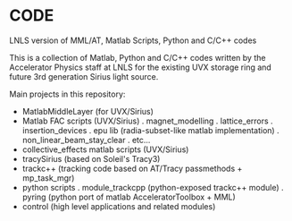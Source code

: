 CODE
====

LNLS version of MML/AT, Matlab Scripts, Python and C/C++ codes

This is a collection of Matlab, Python and C/C++ codes written by the Accelerator Physics staff at LNLS for
the existing UVX storage ring and future 3rd generation Sirius light source.

Main projects in this repository:

- MatlabMiddleLayer (for UVX/Sirius)
- Matlab FAC scripts (UVX/Sirius)
    . magnet_modelling
    . lattice_errors
    . insertion_devices
    . epu lib (radia-subset-like matlab implementation)
    . non_linear_beam_stay_clear
    . etc...
- collective_effects matlab scripts (UVX/Sirius)
- tracySirius (based on Soleil's Tracy3)
- trackc++ (tracking code based on AT/Tracy passmethods + mp_task_mgr)
- python scripts
    . module_trackcpp (python-exposed trackc++ module)
    . pyring (python port of matlab AcceleratorToolbox + MML)
- control (high level applications and related modules)
